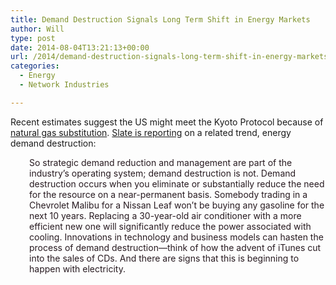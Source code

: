 ```yaml
---
title: Demand Destruction Signals Long Term Shift in Energy Markets
author: Will
type: post
date: 2014-08-04T13:21:13+00:00
url: /2014/demand-destruction-signals-long-term-shift-in-energy-markets/
categories:
  - Energy
  - Network Industries

---
```

Recent estimates suggest the US might meet the Kyoto Protocol because of [natural gas substitution][1]. [Slate is reporting][2] on a related trend, energy demand destruction:

<p style="padding-left: 30px;">
  <span style="color: #281b21;">So strategic demand reduction and management are part of the industry’s operating system; demand destruction is not. Demand destruction occurs when you eliminate or substantially reduce the need for the resource on a near-permanent basis. Somebody trading in a Chevrolet Malibu for a Nissan Leaf won’t be buying any gasoline for the next 10 years. Replacing a 30-year-old air conditioner with a more efficient new one will significantly reduce the power associated with cooling. Innovations in technology and business models can hasten the process of demand destruction—think of how the advent of iTunes cut into the sales of CDs. And there are signs that this is beginning to happen with electricity.</span>
</p>

 [1]: http://berc.berkeley.edu/is-the-us-about-to-accidentally-meet-kyoto-protocol-targets/
 [2]: http://www.slate.com/articles/business/the_juice/2014/07/energy_efficiency_vs_demand_destruction_the_big_problem_facing_america_s.html?wpisrc=newsletter_slatest_morning_newsletter&mc_cid=64976aa47b&mc_eid=b915ba8c8a